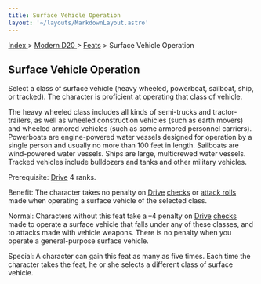 ```yaml
---
title: Surface Vehicle Operation
layout: '~/layouts/MarkdownLayout.astro'
---
```


[ Index ](/) > [ Modern D20 ](/modern.d20.srd) > [Feats](/modern.d20.srd/feats) > Surface Vehicle Operation

## Surface Vehicle Operation

Select a class of surface vehicle (heavy wheeled, powerboat, sailboat, ship,
or tracked). The character is proficient at operating that class of vehicle.

The heavy wheeled class includes all kinds of semi-trucks and tractor-
trailers, as well as wheeled construction vehicles (such as earth movers) and
wheeled armored vehicles (such as some armored personnel carriers). Powerboats
are engine-powered water vessels designed for operation by a single person and
usually no more than 100 feet in length. Sailboats are wind-powered water
vessels. Ships are large, multicrewed water vessels. Tracked vehicles include
bulldozers and tanks and other military vehicles.

Prerequisite: [Drive](/modern.d20.srd/skills/drive) 4 ranks.

Benefit: The character takes no penalty on
[Drive](/modern.d20.srd/skills/drive)
[checks](/modern.d20.srd/skills/skill.basics.php#skill) or [attack rolls](/modern.d20.srd/combat/attack.roll) made when operating a surface
vehicle of the selected class.

Normal: Characters without this feat take a –4 penalty on
[Drive](/modern.d20.srd/skills/drive)
[checks](/modern.d20.srd/skills/skill.basics.php#skill) made to operate a
surface vehicle that falls under any of these classes, and to attacks made
with vehicle weapons. There is no penalty when you operate a general-purpose
surface vehicle.

Special: A character can gain this feat as many as five times. Each time the
character takes the feat, he or she selects a different class of surface
vehicle.

